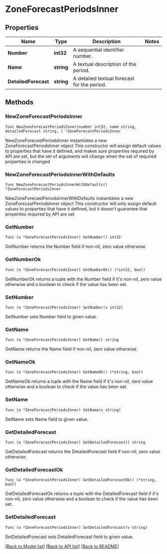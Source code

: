 # ZoneForecastPeriodsInner

## Properties

Name | Type | Description | Notes
------------ | ------------- | ------------- | -------------
**Number** | **int32** | A sequential identifier number. | 
**Name** | **string** | A textual description of the period. | 
**DetailedForecast** | **string** | A detailed textual forecast for the period. | 

## Methods

### NewZoneForecastPeriodsInner

`func NewZoneForecastPeriodsInner(number int32, name string, detailedForecast string, ) *ZoneForecastPeriodsInner`

NewZoneForecastPeriodsInner instantiates a new ZoneForecastPeriodsInner object
This constructor will assign default values to properties that have it defined,
and makes sure properties required by API are set, but the set of arguments
will change when the set of required properties is changed

### NewZoneForecastPeriodsInnerWithDefaults

`func NewZoneForecastPeriodsInnerWithDefaults() *ZoneForecastPeriodsInner`

NewZoneForecastPeriodsInnerWithDefaults instantiates a new ZoneForecastPeriodsInner object
This constructor will only assign default values to properties that have it defined,
but it doesn't guarantee that properties required by API are set

### GetNumber

`func (o *ZoneForecastPeriodsInner) GetNumber() int32`

GetNumber returns the Number field if non-nil, zero value otherwise.

### GetNumberOk

`func (o *ZoneForecastPeriodsInner) GetNumberOk() (*int32, bool)`

GetNumberOk returns a tuple with the Number field if it's non-nil, zero value otherwise
and a boolean to check if the value has been set.

### SetNumber

`func (o *ZoneForecastPeriodsInner) SetNumber(v int32)`

SetNumber sets Number field to given value.


### GetName

`func (o *ZoneForecastPeriodsInner) GetName() string`

GetName returns the Name field if non-nil, zero value otherwise.

### GetNameOk

`func (o *ZoneForecastPeriodsInner) GetNameOk() (*string, bool)`

GetNameOk returns a tuple with the Name field if it's non-nil, zero value otherwise
and a boolean to check if the value has been set.

### SetName

`func (o *ZoneForecastPeriodsInner) SetName(v string)`

SetName sets Name field to given value.


### GetDetailedForecast

`func (o *ZoneForecastPeriodsInner) GetDetailedForecast() string`

GetDetailedForecast returns the DetailedForecast field if non-nil, zero value otherwise.

### GetDetailedForecastOk

`func (o *ZoneForecastPeriodsInner) GetDetailedForecastOk() (*string, bool)`

GetDetailedForecastOk returns a tuple with the DetailedForecast field if it's non-nil, zero value otherwise
and a boolean to check if the value has been set.

### SetDetailedForecast

`func (o *ZoneForecastPeriodsInner) SetDetailedForecast(v string)`

SetDetailedForecast sets DetailedForecast field to given value.



[[Back to Model list]](../README.md#documentation-for-models) [[Back to API list]](../README.md#documentation-for-api-endpoints) [[Back to README]](../README.md)


